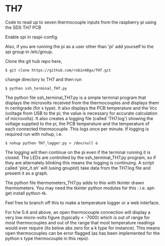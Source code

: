# TH7
Code to read up to seven thermocouple inputs  from the raspberry pi using the SDS TH7 PCB

Enable spi in raspi-config.

Also, if you are running the pi as a user other than 'pi' add yourself to the spi group 
in /etc/group.

Clone the git hub repo here,

    $ git clone https://github.com/robin48gx/TH7.git 


change directory to TH7 and then run

    $ python ssh_terminal_TH7.py

The python file ssh_terminal_TH7.py is a simple terminal program
that displays the microvolts received from
the thermocouples and displays them in centigrade (for `k` type).
It also displays the PCB temperature and  the Vcc (voltage from USB to the pi;
the value is necessary for accurate calculation of microvolts).
It also creates a logging file (called 'TH7.log') showing the voltage supplied to the pi, the 
PCB temperature and the temperature of each connected thermocouple. This logs once per minute.
If logging is required run with nohup, i.e.

    $ nohup python TH7_logger.py > /dev/null & 
    
The logging will then continue on the pi even if the terminal running it is closed.
The LEDs are controlled by the ssh_terminal_TH7.py program, so if they are alternately blinking
this means the logging is continuing.
A script called 'plot_it.sh' will (using gnuplot) take data from the TH7.log file
and present it as a graph.

The python file thermometers_TH7.py adds to this with 
tkinter drawn thermometers. You may need the tkinter python 
modules for this : i.e. apt-get install python-tk.

Feel free to branch off this to make a temperature logger or a web interface.

For h/w 0.4 and above, an open thermocouple connection will display a very low 
micro-volts figure (typically < -7000) which is out of range for most thermocouples
and out of the range that most temperature readings would ever require (its below
abs zero for a k type for instance).
This means open thermocouples can be error flagged (as has been implemented for the
python `k` type thermocouple in this repo).
